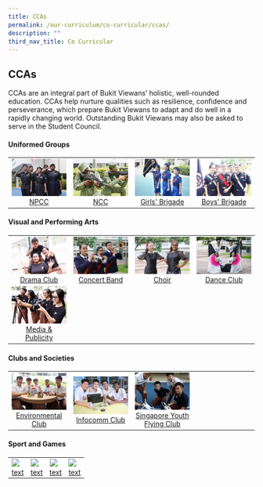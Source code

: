 ```yaml
---
title: CCAs
permalink: /our-curriculum/co-curricular/ccas/
description: ""
third_nav_title: Co Curricular
---
```

## CCAs

CCAs are an integral part of Bukit Viewans’ holistic, well-rounded education. CCAs help nurture qualities such as resilience, confidence and perseverance, which prepare Bukit Viewans to adapt and do well in a rapidly changing world. Outstanding Bukit Viewans may also be asked to serve in the Student Council.

#### Uniformed Groups

<table>
	<tr>
		<td width="25%">
			<a href="/our-curriculum/co-curricular/ccas/uniformed-groups/npcc">
				<img src="/images/npcc.jpg"/> <center> NPCC </center>
			</a>
		</td>
		<td width="25%">
			<a href="/our-curriculum/co-curricular/ccas/uniformed-groups/ncc">
				<img src="/images/ncc.jpg"/> <center> NCC </center>
			</a>
		</td>
		<td width="25%">
			<a href="/our-curriculum/co-curricular/ccas/uniformed-groups/girls-brigade">
				<img src="/images/girl%20brigade.jpg"/> <center> Girls' Brigade </center>
			</a>
		</td>
		<td>
			<a href=/our-curriculum/co-curricular/ccas/uniformed-groups/boys-brigade>
				<img src="/images/boy%20brigade.jpg"/> <center> Boys' Brigade </center>
			</a>
		</td>
	</tr>
</table>

#### Visual and Performing Arts

<table>
		<tr>
		<td width="25%">
			<a href="/our-curriculum/co-curricular/ccas/visual-and-performing-arts/drama-club">
				<img src="/images/drama.jpg"/> <center> Drama Club </center>
			</a>
		</td>
		<td width="25%">
			<a href="/our-curriculum/co-curricular/ccas/visual-and-performing-arts/concert-band">
				<img src="/images/concert.jpg"/> <center> Concert Band </center>
			</a>
		</td>
		<td width="25%">
			<a href="/our-curriculum/co-curricular/ccas/visual-and-performing-arts/choir">
				<img src="/images/choir.jpg"/> <center> Choir </center>
			</a>
		</td>
		<td width="25%">
			<a href="/our-curriculum/co-curricular/ccas/visual-and-performing-arts/dance-club">
				<img src="/images/dance.jpg"/> <center> Dance Club </center>
			</a>
		</td>
	</tr>
	<tr>
		<td width="25%">
			<a href="/our-curriculum/co-curricular/ccas/visual-and-performing-arts/media-n-publicity">
				<img src="/images/media.jpg"/> <center> Media & Publicity </center>
			</a>
		</td>
		<td width="25%">		</td>
		<td width="25%">  	</td>
		<td width="25%">		</td>
	</tr>
</table>

#### Clubs and Societies 

<table>
	<tr>
		<td width="25%">
			<a href="/our-curriculum/co-curricular/ccas/clubs-and-societies/environmental-club">
				<img src="/images/environmental.jpg"/> <center> Environmental Club </center>
			</a>
		</td>
		<td width="25%">
			<a href="/our-curriculum/co-curricular/ccas/clubs-and-societies/infocomm-club">
				<img src="/images/infocomm.jpg"/> <center> Infocomm Club </center>
			</a>
		</td>
		<td width="25%">
			<a href="/our-curriculum/co-curricular/ccas/clubs-and-societies/singapore-youth-flying-club">
				<img src="/images/youth%20flying.jpg"/> <center> Singapore Youth Flying Club </center>
			</a>
		</td>
		<td width="25%">		</td>
	</tr>
</table>

#### Sport and Games

<table>
	<tr>
		<td width="25%">
			<a href="link">
				<img src="img"/> <center> text </center>
			</a>
		</td>
		<td width="25%">
			<a href="link">
				<img src="img"/> <center> text </center>
			</a>
		</td>
		<td width="25%">
			<a href="link">
				<img src="img"/> <center> text </center>
			</a>
		</td>
		<td width="25%">
			<a href="link">
				<img src="img"/> <center> text </center>
			</a>
		</td>
	</tr>